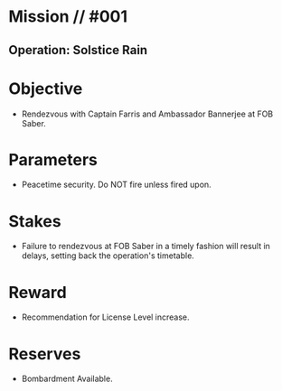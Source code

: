 # Mission // #001
## Operation: Solstice Rain
# Objective
- Rendezvous with Captain Farris and Ambassador Bannerjee at FOB Saber.

# Parameters
- Peacetime security. Do NOT fire unless fired upon.

# Stakes
- Failure to rendezvous at FOB Saber in a timely fashion will result in delays, setting back the operation's timetable.

# Reward
- Recommendation for License Level increase.

# Reserves
- Bombardment Available.